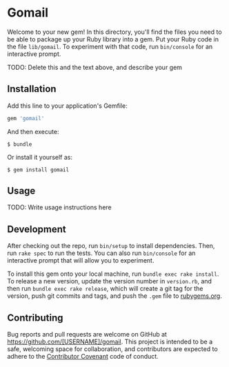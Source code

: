 # Gomail

Welcome to your new gem! In this directory, you'll find the files you need to be able to package up your Ruby library into a gem. Put your Ruby code in the file `lib/gomail`. To experiment with that code, run `bin/console` for an interactive prompt.

TODO: Delete this and the text above, and describe your gem

## Installation

Add this line to your application's Gemfile:

```ruby
gem 'gomail'
```

And then execute:

    $ bundle

Or install it yourself as:

    $ gem install gomail

## Usage

TODO: Write usage instructions here

## Development

After checking out the repo, run `bin/setup` to install dependencies. Then, run `rake spec` to run the tests. You can also run `bin/console` for an interactive prompt that will allow you to experiment.

To install this gem onto your local machine, run `bundle exec rake install`. To release a new version, update the version number in `version.rb`, and then run `bundle exec rake release`, which will create a git tag for the version, push git commits and tags, and push the `.gem` file to [rubygems.org](https://rubygems.org).

## Contributing

Bug reports and pull requests are welcome on GitHub at https://github.com/[USERNAME]/gomail. This project is intended to be a safe, welcoming space for collaboration, and contributors are expected to adhere to the [Contributor Covenant](http://contributor-covenant.org) code of conduct.

